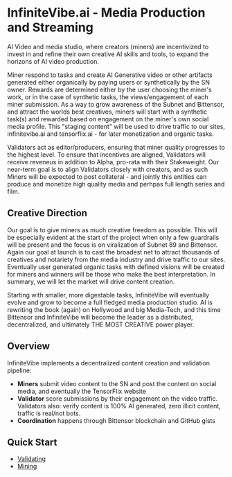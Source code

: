 # InfiniteVibe.ai - Media Production and Streaming

AI Video and media studio, where creators (miners) are incentivized to invest in and refine their own creative AI skills and tools, to expand the horizons of AI video production. 

Miner respond to tasks and create AI Generative video or other artifacts generated either organically by paying users or synthetically by the SN owner. Rewards are determined either by the user choosing the miner's work, or in the case of synthetic tasks, the views/engagement of each miner submission. As a way to grow awareness of the Subnet and Bittensor, and attract the worlds best creatives, miners will start with a synthetic task(s) and rewarded based on engagement on the miner's own social media profile. This "staging content" will be used to drive traffic to our sites, infinitevibe.ai and tensorflix.ai - for later monetization and organic tasks.

Validators act as editor/producers, ensuring that miner quality progresses to the highest level. To ensure that incentives are aligned, Validators will receive reveneus in addition to Alpha, pro-rata with their Stakeweight. Our near-term goal is to align Validators closely with creators, and as such Miners will be expected to post collateral - and jointly this entities can produce and monetize high quality media and perhpas full length series and film. 

## Creative Direction

Our goal is to give miners as much creative freedom as possible. This will be especially evident at the start of the project when only a few guardrails will be present and the focus is on viralization of Subnet 89 and Bittensor. Again our goal at launch is to cast the broadest net to attract thousands of creatives and notariety from the media industry and drive traffic to our sites. Eventually user generated organic tasks with defined visions will be created for miners and winners will be those who make the best interpretation. In summary, we will let the market will drive content creation.

Starting with smaller, more digestable tasks, InfiniteVibe will eventually evolve and grow to become a full fledged media production studio. AI is rewriting the book (again) on Hollywood and big Media-Tech, and this time Bittensor and InfiniteVibe will become the leader as a distributed, decentralized, and ultimately THE MOST CREATIVE power player.

## Overview

InfiniteVibe implements a decentralized content creation and validation pipeline:
- **Miners** submit video content to the SN and post the content on social media, and eventually the TensorFlix website
- **Validator**  score submissions by their engagement on the video traffic. Validators also: verify content is 100% AI generated, zero illicit content, traffic is real/not bots. 
- **Coordination** happens through Bittensor blockchain and GitHub gists

## Quick Start

- [Validating](docs/validating.md)
- [Mining](docs/mining.md)
